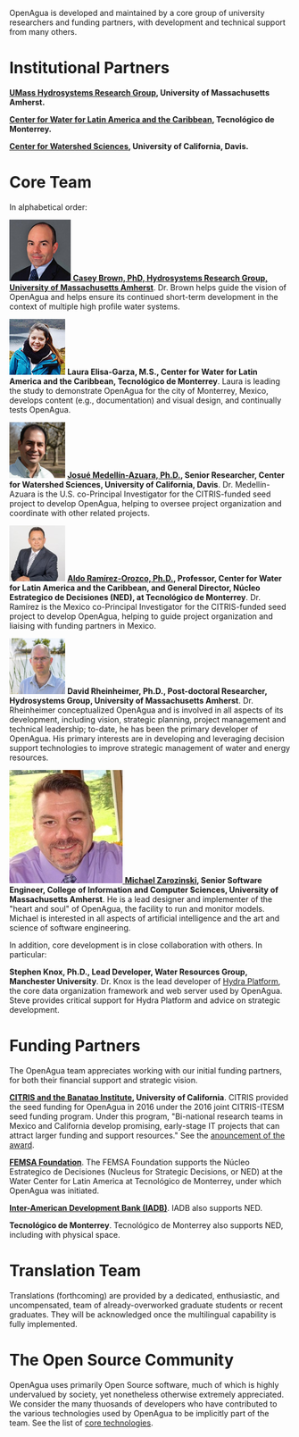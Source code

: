 OpenAgua is developed and maintained by a core group of university researchers and funding partners, with development and technical support from many others.

# Institutional Partners

**[UMass Hydrosystems Research Group](http://blogs.umass.edu/hydrosystems/about/), University of Massachusetts Amherst.**

**[Center for Water for Latin America and the Caribbean](http://www.centrodelagua.org/), Tecnológico de Monterrey.**

**[Center for Watershed Sciences](https://watershed.ucdavis.edu/), University of California, Davis.**

# Core Team

In alphabetical order:

<a alt="headshot" href="https://cee.umass.edu/faculty/casey-brown"><img class="headshot" src="../img/brown.jpg"/>
**[Casey Brown, PhD, Hydrosystems Research Group, University of Massachusetts Amherst](https://cee.umass.edu/faculty/casey-brown)**. Dr. Brown helps guide the vision of OpenAgua and helps ensure its continued short-term development in the context of multiple high profile water systems.

![headshot](img/elisa.jpg) **Laura Elisa-Garza, M.S., Center for Water for Latin America and the Caribbean, Tecnológico de Monterrey**. Laura is leading the study to demonstrate OpenAgua for the city of Monterrey, Mexico, develops content (e.g., documentation) and visual design, and continually tests OpenAgua.

[![headshot](img/medellin.jpg)](https://watershed.ucdavis.edu/people/joshmd) **[Josué Medellín-Azuara, Ph.D.](https://watershed.ucdavis.edu/people/joshmd), Senior Researcher, Center for Watershed Sciences, University of California, Davis**. Dr. Medellín-Azuara is the U.S. co-Principal Investigator for the CITRIS-funded seed project to develop OpenAgua, helping to oversee project organization and coordinate with other related projects.

[![headshot](img/ramirez.jpg)](http://www.centrodelagua.org/draldo.aspx) **[Aldo Ramírez-Orozco, Ph.D.](http://www.centrodelagua.org/draldo.aspx), Professor, Center for Water for Latin America and the Caribbean, and General Director, Núcleo Estrategico de Decisiones (NED), at Tecnológico de Monterrey**. Dr. Ramírez is the Mexico co-Principal Investigator for the CITRIS-funded seed project to develop OpenAgua, helping to guide project organization and liaising with funding partners in Mexico.

![headshot](img/rheinheimer.jpg) **David Rheinheimer, Ph.D., Post-doctoral Researcher, Hydrosystems Group, University of Massachusetts Amherst**. Dr. Rheinheimer conceptualized OpenAgua and is involved in all aspects of its development, including vision, strategic planning, project management and technical leadership; to-date, he has been the primary developer of OpenAgua. His primary interests are in developing and leveraging decision support technologies to improve strategic management of water and energy resources.

<a alt="headshot" href="https://www.cics.umass.edu/people/zarozinski-michael"><img class="headshot" src="../img/zarozinski.jpg"/>
**[Michael Zarozinski](https://www.cics.umass.edu/people/zarozinski-michael), Senior Software Engineer, College of Information and Computer Sciences, University of Massachusetts Amherst**. He is a lead designer and implementer of the "heart and soul" of OpenAgua, the facility to run and monitor models. Michael is interested in all aspects of artificial intelligence and the art and science of software engineering.

In addition, core development is in close collaboration with others. In particular:

**Stephen Knox, Ph.D., Lead Developer, Water Resources Group, Manchester University**. Dr. Knox is the lead developer of [Hydra Platform](http://hydraplatform.org/), the core data organization framework and web server used by OpenAgua. Steve provides critical support for Hydra Platform and advice on strategic development.

# Funding Partners

The OpenAgua team appreciates working with our initial funding partners, for both their financial support and strategic vision.

**[CITRIS and the Banatao Institute](http://citris-uc.org/), University of California**. CITRIS provided the seed funding for OpenAgua in 2016 under the 2016 joint CITRIS-ITESM seed funding program. Under this program, "Bi-national research teams in Mexico and California develop promising, early-stage IT projects that can attract larger funding and support resources." See the [anouncement of the award](http://citris-uc.org/three-california-mexico-research-teams-win-seed-funds-from-citris-itesm/).

**[FEMSA Foundation](http://www.femsa.com/en/femsa-foundation)**. The FEMSA Foundation supports the Núcleo Estrategico de Decisiones (Nucleus for Strategic Decisions, or NED) at the Water Center for Latin America at Tecnológico de Monterrey, under which OpenAgua was initiated.

**[Inter-American Development Bank (IADB)](http://www.iadb.org/)**. IADB also supports NED.

**Tecnológico de Monterrey**. Tecnológico de Monterrey also supports NED, including with physical space.

# Translation Team

Translations (forthcoming) are provided by a dedicated, enthusiastic, and uncompensated, team of already-overworked graduate students or recent graduates. They will be acknowledged once the multilingual capability is fully implemented.

# The Open Source Community

OpenAgua uses primarily Open Source software, much of which is highly undervalued by society, yet nonetheless otherwise extremely appreciated. We consider the many thuosands of developers who have contributed to the various technologies used by OpenAgua to be implicitly part of the team. See the list of [core technologies](../#core-technologies).
